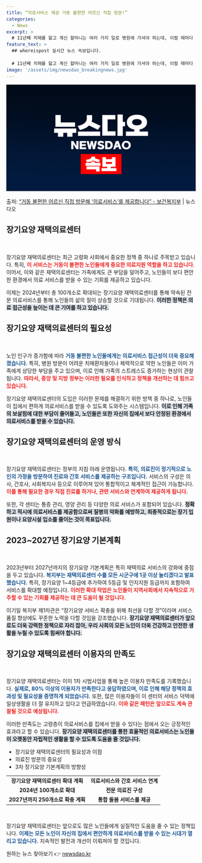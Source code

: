 ```yaml
---
title: “의료서비스 제공 거동 불편한 어르신 직접 방문!”
categories:
  - News
excerpt: >
  # 11년째 치매를 앓고 계신 할머니는 여러 가지 일로 병원에 가셔야 하는데, 이럴 때마다 온 가족이 2~3…
feature_text: >
  ## whereispost 실시간 뉴스 속보입니다.

  # 11년째 치매를 앓고 계신 할머니는 여러 가지 일로 병원에 가셔야 하는데, 이럴 때마다 온 가족이 2~3…
image: '/assets/img/newsdao_breakingnews.jpg'
---
```


![뉴스다오 속보](/assets/img/newsdao_breakingnews.jpg)

<p>출처: <a href="https://newsdao.kr/2908" rel="dofollow">“거동 불편한 어르신 직접 방문해 ‘의료서비스’를 제공합니다” - 보건복지부</a> | 뉴스다오</p>

<h2 data-ke-size="size26">장기요양 재택의료센터</h2>

<p data-ke-size="size16">&nbsp;</p>

장기요양 재택의료센터는 최근 고령화 사회에서 중요한 정책 중 하나로 주목받고 있습니다. 특히, <b><span style="color: #ee2323;">이 서비스는 거동이 불편한 노인들에게 중요한 의료지원 역할을 하고 있습니다.</span></b>  이어서, 이와 같은 재택의료센터는 가족에게도 큰 부담을 덜어주고, 노인들이 보다 편안한 환경에서 의료 서비스를 받을 수 있는 기회를 제공하고 있습니다.

이제는 2024년부터 총 100개소로 확대되는 장기요양 재택의료센터를 통해 약속된 전문 의료서비스를 통해 노인들의 삶의 질이 상승할 것으로 기대됩니다. <b><span style="background-color: #21538527;">이러한 정책은 의료 접근성을 높이는 데 큰 기여를 하고 있습니다.</span></b>

<h2 data-ke-size="size26">장기요양 재택의료센터의 필요성</h2>

<p data-ke-size="size16">&nbsp;</p>

노인 인구가 증가함에 따라 <b><span style="color: #1a5490;">거동 불편한 노인들에게는 의료서비스 접근성이 더욱 중요해졌습니다.</span></b> 특히, 병원 방문이 어려운 치매환자들이나 체력적으로 약한 노인들은 이미 가족에게 상당한 부담을 주고 있으며, 이로 인해 가족의 스트레스도 증가하는 현상이 관찰됩니다. <b><span style="color: #ee2323;">따라서, 중앙 및 지방 정부는 이러한 필요를 인식하고 정책을 개선하는 데 힘쓰고 있습니다.</span></b>

장기요양 재택의료센터의 도입은 이러한 문제를 해결하기 위한 방책 중 하나로, 노인들이 집에서 편하게 의료서비스를 받을 수 있도록 도와주는 시스템입니다. <b><span style="background-color: #21538527;">이로 인해 가족의 보살핌에 대한 부담이 줄어들고, 노인들은 또한 자신의 집에서 보다 안정된 환경에서 의료서비스를 받을 수 있습니다.</span></b>

<h2 data-ke-size="size26">장기요양 재택의료센터의 운영 방식</h2>

<p data-ke-size="size16">&nbsp;</p>

장기요양 재택의료센터는 정부의 지침 아래 운영됩니다. <b><span style="color: #1a5490;">특히, 의료진이 정기적으로 노인의 가정을 방문하여 진료와 간호 서비스를 제공하는 구조입니다.</span></b> 서비스의 구성은 의사, 간호사, 사회복지사 등으로 이루어져 있어 통합적이고 체계적인 접근이 가능합니다. <b><span style="color: #ee2323;">이를 통해 필요한 경우 직접 진료를 하거나, 관련 서비스와 연계하여 제공하게 됩니다.</span></b>

또한, 각 센터는 통증 관리, 영양 관리 등 다양한 의료 서비스가 포함되어 있습니다. <b><span style="background-color: #21538527;">정확하고 적시에 의료서비스를 제공함으로써 질병의 악화를 예방하고, 최종적으로는 장기 입원이나 요양시설 입소를 줄이는 것이 목표입니다.</span></b>

<h2 data-ke-size="size26">2023~2027년 장기요양 기본계획</h2>

<p data-ke-size="size16">&nbsp;</p>

2023년부터 2027년까지의 장기요양 기본계획은 특히 재택의료 서비스의 강화에 중점을 두고 있습니다. <b><span style="color: #1a5490;">복지부는 재택의료센터 수를 모든 시군구에 1곳 이상 늘리겠다고 발표했습니다.</span></b> 특히, 장기요양 1~4등급에 추가하여 5등급 및 인지지원 등급까지 포함하여 서비스를 확대할 예정입니다. <b><span style="color: #ee2323;">이러한 확대 작업은 노인들이 지역사회에서 지속적으로 거주할 수 있는 기회를 제공하는 데 큰 도움이 될 것입니다.</span></b>

이기일 복지부 제1차관은 “장기요양 서비스 확충을 위해 최선을 다할 것”이라며 서비스 품질 향상에도 꾸준한 노력을 다할 것임을 강조했습니다. <b><span style="background-color: #21538527;">장기요양 재택의료센터가 앞으로도 더욱 강력한 정책으로 자리 잡아, 우리 사회의 모든 노인이 더욱 건강하고 안전한 생활을 누릴 수 있도록 힘써야 합니다.</span></b>

<h2 data-ke-size="size26">장기요양 재택의료센터 이용자의 만족도</h2>

<p data-ke-size="size16">&nbsp;</p>

장기요양 재택의료센터는 이미 1차 시범사업을 통해 높은 이용자 만족도를 기록했습니다. <b><span style="color: #1a5490;">실제로, 80% 이상의 이용자가 만족한다고 응답하였으며, 이로 인해 해당 정책의 효과성 및 필요성을 증명하게 되었습니다.</span></b> 또한, 많은 이용자들이 이 센터의 서비스 덕택에 일상생활을 더 잘 유지하고 있다고 언급하였습니다. <b><span style="color: #ee2323;">이와 같은 패턴은 앞으로도 계속 관찰될 것으로 예상됩니다.</span></b>

이러한 만족도는 고령층이 의료서비스를 집에서 받을 수 있다는 점에서 오는 긍정적인 효과라고 할 수 있습니다. <b><span style="background-color: #21538527;">장기요양 재택의료센터를 통한 효율적인 의료서비스는 노인들이 오랫동안 자립적인 생활을 할 수 있도록 도움을 줄 것입니다.</span></b>

<ul>
    <li>장기요양 재택의료센터의 필요성과 이점</li>
    <li>의료진 방문의 중요성</li>
    <li>3차 장기요양 기본계획의 방향성</li>
</ul>

<table style="border-collapse: collapse; width: 100%;">
    <tr>
        <td style="text-align: center; height: 17px;"><b>장기요양 재택의료센터 확대 계획</b></td>
        <td style="text-align: center; height: 17px;"><b>의료서비스와 간호 서비스 연계</b></td>
    </tr>
    <tr>
        <td style="text-align: center; height: 17px;"><b>2024년 100개소로 확대</b></td>
        <td style="text-align: center; height: 17px;"><b>전문 의료진 구성</b></td>
    </tr>
    <tr>
        <td style="text-align: center; height: 17px;"><b>2027년까지 250개소로 확충 계획</b></td>
        <td style="text-align: center; height: 17px;"><b>통합 돌봄 서비스를 제공</b></td>
    </tr>
</table>

<p data-ke-size="size16">&nbsp;</p> 

장기요양 재택의료센터는 앞으로도 많은 노인들에게 실질적인 도움을 줄 수 있는 정책입니다. <b><span style="color: #1a5490;">이제는 모든 노인이 자신의 집에서 편안하게 의료서비스를 받을 수 있는 시대가 열리고 있습니다.</span></b> 지속적인 발전과 개선이 이뤄져야 할 것입니다. 

<p data-ke-size="size16"></p>  

원하는 뉴스 찾아보기 👉 <a href="https://newsdao.kr" rel="dofollow">newsdao.kr</a>


